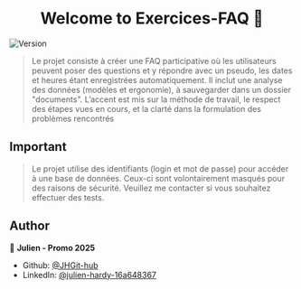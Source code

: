 <h1 align="center">Welcome to Exercices-FAQ 👋</h1>
<p>
  <img alt="Version" src="https://img.shields.io/badge/version-1.0-blue.svg?cacheSeconds=2592000" />
</p>

>Le projet consiste à créer une FAQ participative où les utilisateurs peuvent poser des questions et y répondre avec un pseudo, les dates et heures étant enregistrées automatiquement. Il inclut une analyse des données (modèles et ergonomie), à sauvegarder dans un dossier "documents". L’accent est mis sur la méthode de travail, le respect des étapes vues en cours, et la clarté dans la formulation des problèmes rencontrés

## Important
>Le projet utilise des identifiants (login et mot de passe) pour accéder à une base de données. Ceux-ci sont volontairement masqués pour des raisons de sécurité. Veuillez me contacter si vous souhaitez effectuer des tests.

## Author

👤 **Julien - Promo 2025**

* Github: [@JHGit-hub](https://github.com/JHGit-hub)
* LinkedIn: [@julien-hardy-16a648367](https://linkedin.com/in/julien-hardy-16a648367)

